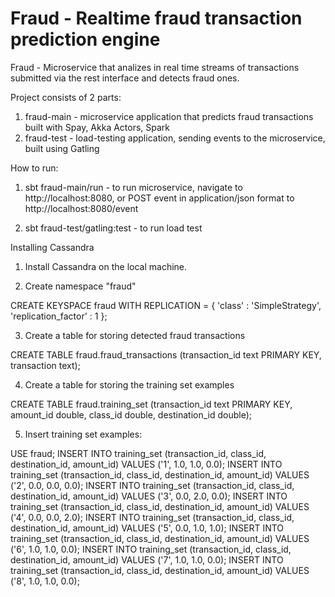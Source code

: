 # Fraud - Realtime fraud transaction prediction engine

Fraud - Microservice that analizes in real time streams of transactions submitted via the rest interface and detects fraud ones.

Project consists of 2 parts:

1. fraud-main - microservice application that predicts fraud transactions built with Spay, Akka Actors, Spark
2. fraud-test - load-testing application, sending events to the microservice, built using Gatling

How to run:

1. sbt fraud-main/run - to run microservice, navigate to http://localhost:8080, or POST event in application/json format to http://localhost:8080/event

2. sbt fraud-test/gatling:test - to run load test


Installing Cassandra

1. Install Cassandra on the local machine.

2. Create namespace "fraud"

CREATE KEYSPACE fraud WITH REPLICATION = { 'class' : 'SimpleStrategy', 'replication_factor' : 1 };

3. Create a table for storing detected fraud transactions

CREATE TABLE fraud.fraud_transactions (transaction_id text PRIMARY KEY, transaction text);

4. Create a table for storing the training set examples

CREATE TABLE fraud.training_set (transaction_id text PRIMARY KEY, amount_id double, class_id double, destination_id double);

5. Insert training set examples:

USE  fraud;
INSERT INTO training_set (transaction_id, class_id, destination_id, amount_id) VALUES ('1', 1.0, 1.0, 0.0);
INSERT INTO training_set (transaction_id, class_id, destination_id, amount_id) VALUES ('2', 0.0, 0.0, 0.0);
INSERT INTO training_set (transaction_id, class_id, destination_id, amount_id) VALUES ('3', 0.0, 2.0, 0.0);
INSERT INTO training_set (transaction_id, class_id, destination_id, amount_id) VALUES ('4', 0.0, 0.0, 2.0);
INSERT INTO training_set (transaction_id, class_id, destination_id, amount_id) VALUES ('5', 0.0, 1.0, 1.0);
INSERT INTO training_set (transaction_id, class_id, destination_id, amount_id) VALUES ('6', 1.0, 1.0, 0.0);
INSERT INTO training_set (transaction_id, class_id, destination_id, amount_id) VALUES ('7', 1.0, 1.0, 0.0);
INSERT INTO training_set (transaction_id, class_id, destination_id, amount_id) VALUES ('8', 1.0, 1.0, 0.0);
